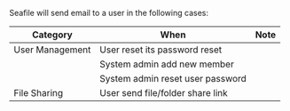 Seafile will send email to a user in the following cases:

| Category | When | Note |
|----------|------|------|
| User Management | User reset its password reset    |
|                 | System admin add new member      |
|                 | System admin reset user password | |
| File Sharing    | User send file/folder share link | |

